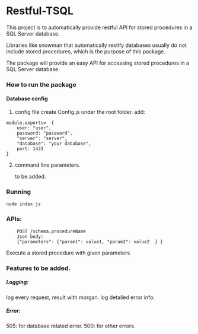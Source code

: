 # Restful-TSQL

This project is to automatically provide restful API for stored procedures in a SQL Server database.

Libraries like snowman that automatically restify databases usually do not include stored procedures, which is the purpose of this package.

The package will provide an easy API for accessing stored procedures in a SQL Server database.



### How to run the package
#### Database config
1. config file
create Config.js under the root folder. add:
```
module.exports=  {
    user: "user",
    password: "password",
    "server": "server",
    "database": "your database",
    port: 1433
}
```

2. command line parameters.

	to be added.

### Running
```
node index.js
```

### APIs: 
```
    POST /schema.procedureName
    Json body: 
    {"parameters": {"param1": value1, "param2": value2  } } 
```    
Execute a stored procedure with given parameters.
	


### Features to be added.	

##### Logging: 
 log every request, result with morgan.
 log detailed error info.
 
##### Error:
 505: for database related error.
 500: for other errors. 
	
	


